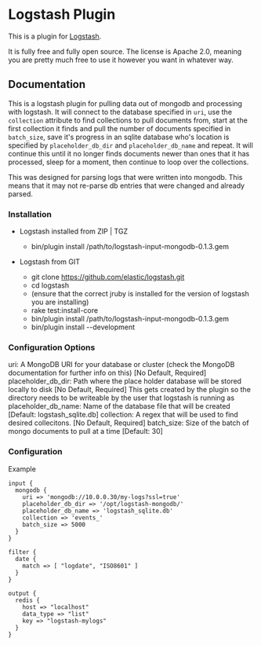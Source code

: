 # Logstash Plugin

This is a plugin for [Logstash](https://github.com/elasticsearch/logstash).

It is fully free and fully open source. The license is Apache 2.0, meaning you are pretty much free to use it however you want in whatever way.

## Documentation

This is a logstash plugin for pulling data out of mongodb and processing with logstash. It will connect to the database specified in `uri`, use the `collection` attribute to find collections to pull documents from, start at the first collection it finds and pull the number of documents specified in `batch_size`, save it's progress in an sqlite database who's location is specified by `placeholder_db_dir` and `placeholder_db_name` and repeat. It will continue this until it no longer finds documents newer than ones that it has processed, sleep for a moment, then continue to loop over the collections.

This was designed for parsing logs that were written into mongodb. This means that it may not re-parse db entries that were changed and already parsed.


### Installation

+ Logstash installed from ZIP | TGZ
  + bin/plugin install /path/to/logstash-input-mongodb-0.1.3.gem

+ Logstash from GIT
  + git clone https://github.com/elastic/logstash.git
  + cd logstash
  + (ensure that the correct jruby is installed for the version of logstash you are installing)
  + rake test:install-core
  + bin/plugin install /path/to/logstash-input-mongodb-0.1.3.gem
  + bin/plugin install --development

### Configuration Options

  uri: A MongoDB URI for your database or cluster (check the MongoDB documentation for further info on this) [No Default, Required]
  placeholder_db_dir: Path where the place holder database will be stored locally to disk [No Default, Required]
    This gets created by the plugin so the directory needs to be writeable by the user that logstash is running as
  placeholder_db_name: Name of the database file that will be created [Default: logstash_sqlite.db]
  collection: A regex that will be used to find desired collecitons. [No Default, Required]
  batch_size: Size of the batch of mongo documents to pull at a time [Default: 30]


### Configuration

Example
```
input {
  mongodb {
    uri => 'mongodb://10.0.0.30/my-logs?ssl=true'
    placeholder_db_dir => '/opt/logstash-mongodb/'
    placeholder_db_name => 'logstash_sqlite.db'
    collection => 'events_'
    batch_size => 5000
  }
}

filter {
  date {
    match => [ "logdate", "ISO8601" ]
  }
}

output {
  redis {
    host => "localhost"
    data_type => "list"
    key => "logstash-mylogs"
  }
}
```
